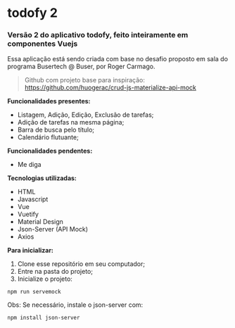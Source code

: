 # todofy 2

### Versão 2 do aplicativo todofy, feito inteiramente em componentes Vuejs

Essa aplicação está sendo criada com base no desafio proposto em sala do programa Busertech @ Buser, por Roger Carmago.
>
> Github com projeto base para inspiração:
https://github.com/huogerac/crud-js-materialize-api-mock


__Funcionalidades presentes:__
- Listagem, Adição, Edição, Exclusão de tarefas;
- Adição de tarefas na mesma página;
- Barra de busca pelo título;
- Calendário flutuante;


__Funcionalidades pendentes:__
- Me diga

__Tecnologias utilizadas:__
- HTML
- Javascript
- Vue
- Vuetify
- Material Design
- Json-Server (API Mock)
- Axios

__Para inicializar:__
1. Clone esse repositório em seu computador;
1. Entre na pasta do projeto;
1. Inicialize o projeto:
```
npm run servemock  
```
Obs: Se necessário, instale o json-server com:
```
npm install json-server
```
